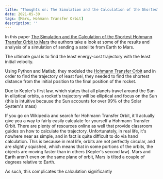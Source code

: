```yaml
---
title: "Thoughts on: The Simulation and the Calculation of the Shortest Hohmann Transfer Orbit to Mars"
date: 2021-05-30
tags: [Mars, Hohmann Transfer Orbit]
description: ''
---
```


In this paper [The Simulation and the Calculation of the Shortest Hohmann Transfer Orbit to Mars](https://www.scirp.org/journal/paperinformation.aspx?paperid=95855) the authors take a look at some of the results and analysis of a simulation of sending a satellite from Earth to Mars.

The ultimate goal is to find the least energy-cost trajectory with the least initial velocity.

Using Python and Matlab, they modeled the [Hohmann Transfer Orbit](/posts/what-is-a-hohmann-transfer-orbit) and in order to find the trajectory of least fuel, they needed to find the shortest distance from the initial position to the final position of the rocket.

Due to Kepler's first law, which states that all planets travel around the Sun in elliptical orbits, a rocket's trajectory will be elliptical and focus on the Sun (this is intuitive because the Sun accounts for over 99% of the Solar System's mass)

If you go on Wikipedia and search for Hohmann Transfer Orbit, it'll actually give you a way to fairly easily calculate for yourself a Hohmann Transfer Orbit. There are plenty of resources online as well that provide classroom guides on how to calculate the trajectory. Unfortunately, in real life, it's nowhere near as simple, and in fact is quite difficult to do via hand calculation. This is because in real life, orbits are not perfectly circular, and are slightly squished, which means that in some portions of the orbits, the objects are moving faster than in others (Kepler's second law). Mars and Earth aren't even on the same plane of orbit, Mars is tilted a couple of degrees relative to Earth.

As such, this complicates the calculation significantly